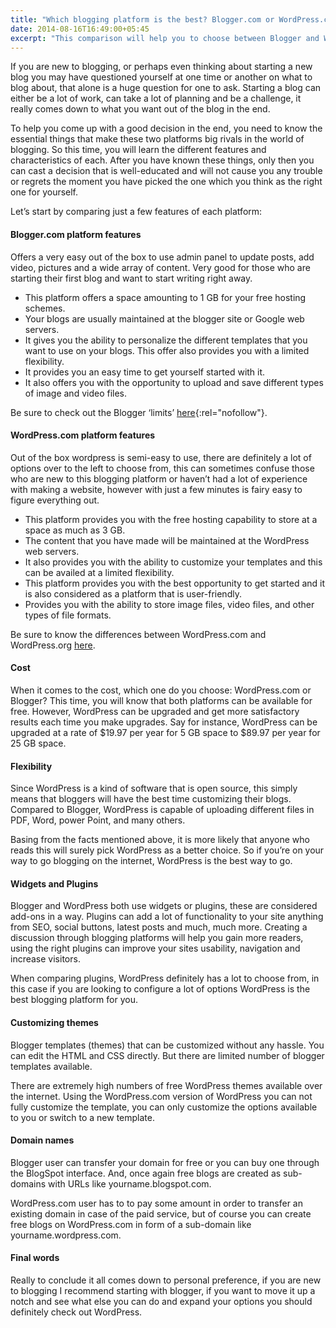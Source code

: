 ```yaml
---
title: "Which blogging platform is the best? Blogger.com or WordPress.com?"
date: 2014-08-16T16:49:00+05:45
excerpt: "This comparison will help you to choose between Blogger and WordPress.com to start blogging."
---
```


If you are new to blogging, or perhaps even thinking about starting a new blog you may have questioned yourself at one time or another on what to blog about, that alone is a huge question for one to ask. Starting a blog can either be a lot of work, can take a lot of planning and be a challenge, it really comes down to what you want out of the blog in the end.

To help you come up with a good decision in the end, you need to know the essential things that make these two platforms big rivals in the world of blogging. So this time, you will learn the different features and characteristics of each. After you have known these things, only then you can cast a decision that is well-educated and will not cause you any trouble or regrets the moment you have picked the one which you think as the right one for yourself.

Let’s start by comparing just a few features of each platform:

#### Blogger.com platform features

Offers a very easy out of the box to use admin panel to update posts, add video, pictures and a wide array of content. Very good for those who are starting their first blog and want to start writing right away.

- This platform offers a space amounting to 1 GB for your free hosting schemes.
- Your blogs are usually maintained at the blogger site or Google web servers.
- It gives you the ability to personalize the different templates that you want to use on your blogs. This offer also provides you with a limited flexibility.
- It provides you an easy time to get yourself started with it.
- It also offers you with the opportunity to upload and save different types of image and video files.

Be sure to check out the Blogger ‘limits’ [here](https://support.google.com/blogger/?hl=en){:rel="nofollow"}.

#### WordPress.com platform features

Out of the box wordpress is semi-easy to use, there are definitely a lot of options over to the left to choose from, this can sometimes confuse those who are new to this blogging platform or haven’t had a lot of experience with making a website, however with just a few minutes is fairy easy to figure everything out.

- This platform provides you with the free hosting capability to store at a space as much as 3 GB.
- The content that you have made will be maintained at the WordPress web servers.
- It also provides you with the ability to customize your templates and this can be availed at a limited flexibility.
- This platform provides you with the best opportunity to get started and it is also considered as a platform that is user-friendly.
- Provides you with the ability to store image files, video files, and other types of file formats.

Be sure to know the differences between WordPress.com and WordPress.org [here](/free-wordpress-dot-com-vs-self-hosted-wordpress-dot-org/).

#### Cost

When it comes to the cost, which one do you choose: WordPress.com or Blogger? This time, you will know that both platforms can be available for free. However, WordPress can be upgraded and get more satisfactory results each time you make upgrades. Say for instance, WordPress can be upgraded at a rate of $19.97 per year for 5 GB space to $89.97 per year for 25 GB space.

#### Flexibility

Since WordPress is a kind of software that is open source, this simply means that bloggers will have the best time customizing their blogs. Compared to Blogger, WordPress is capable of uploading different files in PDF, Word, power Point, and many others.

Basing from the facts mentioned above, it is more likely that anyone who reads this will surely pick WordPress as a better choice. So if you’re on your way to go blogging on the internet, WordPress is the best way to go.

#### Widgets and Plugins

Blogger and WordPress both use widgets or plugins, these are considered add-ons in a way. Plugins can add a lot of functionality to your site anything from SEO, social buttons, latest posts and much, much more. Creating a discussion through blogging platforms will help you gain more readers, using the right plugins can improve your sites usability, navigation and increase visitors.

When comparing plugins, WordPress definitely has a lot to choose from, in this case if you are looking to configure a lot of options WordPress is the best blogging platform for you.

#### Customizing themes

Blogger templates (themes) that can be customized without any hassle. You can edit the HTML and CSS directly. But there are limited number of blogger templates available.

There are extremely high numbers of free WordPress themes available over the internet. Using the WordPress.com version of WordPress you can not fully customize the template, you can only customize the options available to you or switch to a new template.

#### Domain names

Blogger user can transfer your domain for free or you can buy one through the BlogSpot interface. And, once again free blogs are created as sub-domains with URLs like yourname.blogspot.com.

WordPress.com user has to to pay some amount in order to transfer an existing domain in case of the paid service, but of course you can create free blogs on WordPress.com in form of a sub-domain like yourname.wordpress.com.

#### Final words

Really to conclude it all comes down to personal preference, if you are new to blogging I recommend starting with blogger, if you want to move it up a notch and see what else you can do and expand your options you should definitely check out WordPress.
